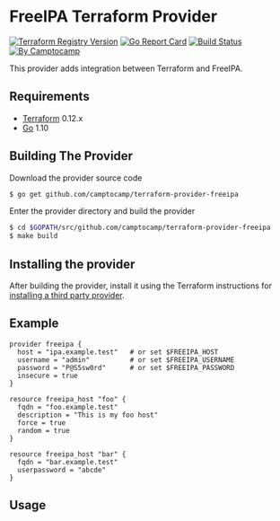 FreeIPA Terraform Provider
==========================

[![Terraform Registry Version](https://img.shields.io/badge/dynamic/json?color=blue&label=registry&query=%24.version&url=https%3A%2F%2Fregistry.terraform.io%2Fv1%2Fproviders%2Fcamptocamp%2Ffreeipa)](https://registry.terraform.io/providers/camptocamp/freeipa)
[![Go Report Card](https://goreportcard.com/badge/github.com/camptocamp/terraform-provider-freeipa)](https://goreportcard.com/report/github.com/camptocamp/terraform-provider-freeipa)
[![Build Status](https://travis-ci.org/camptocamp/terraform-provider-freeipa.svg?branch=master)](https://travis-ci.org/camptocamp/terraform-provider-freeipa)
[![By Camptocamp](https://img.shields.io/badge/by-camptocamp-fb7047.svg)](http://www.camptocamp.com)

This provider adds integration between Terraform and FreeIPA.

Requirements
------------

-	[Terraform](https://www.terraform.io/downloads.html) 0.12.x
-	[Go](https://golang.org/doc/install) 1.10


Building The Provider
---------------------

Download the provider source code

```sh
$ go get github.com/camptocamp/terraform-provider-freeipa
```

Enter the provider directory and build the provider

```sh
$ cd $GOPATH/src/github.com/camptocamp/terraform-provider-freeipa
$ make build
```

Installing the provider
-----------------------

After building the provider, install it using the Terraform instructions for [installing a third party provider](https://www.terraform.io/docs/configuration/providers.html#third-party-plugins).

Example
----------------------

```hcl
provider freeipa {
  host = "ipa.example.test"   # or set $FREEIPA_HOST
  username = "admin"          # or set $FREEIPA_USERNAME
  password = "P@S5sw0rd"      # or set $FREEIPA_PASSWORD
  insecure = true
}

resource freeipa_host "foo" {
  fqdn = "foo.example.test"
  description = "This is my foo host"
  force = true
  random = true
}

resource freeipa_host "bar" {
  fqdn = "bar.example.test"
  userpassword = "abcde"
}
```

Usage
----------------------

